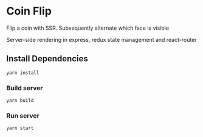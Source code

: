 # Coin Flip

Flip a coin with SSR. Subsequently alternate which face is visible

Server-side rendering in express, redux state management and react-router

## Install Dependencies
```
yarn install
```

### Build server
```
yarn build
```

### Run server
```
yarn start
```
